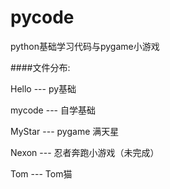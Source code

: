 # pycode
python基础学习代码与pygame小游戏

####文件分布:

Hello  --- py基础

mycode --- 自学基础

MyStar --- pygame 满天星

Nexon --- 忍者奔跑小游戏（未完成）

Tom --- Tom猫

